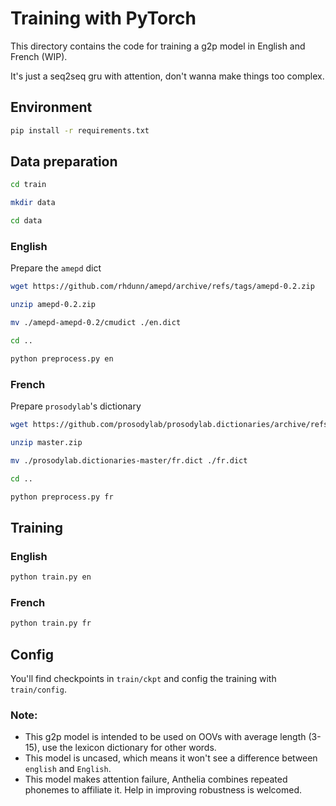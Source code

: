 # Training with PyTorch

This directory contains the code for training a g2p model in English and French (WIP).

It's just a seq2seq gru with attention, don't wanna make things too complex.

## Environment

```bash
pip install -r requirements.txt
```

## Data preparation

```bash
cd train

mkdir data

cd data
```

### English

Prepare the `amepd` dict

```bash
wget https://github.com/rhdunn/amepd/archive/refs/tags/amepd-0.2.zip

unzip amepd-0.2.zip

mv ./amepd-amepd-0.2/cmudict ./en.dict

cd ..

python preprocess.py en
```

### French

Prepare `prosodylab`'s dictionary

```bash
wget https://github.com/prosodylab/prosodylab.dictionaries/archive/refs/heads/master.zip

unzip master.zip

mv ./prosodylab.dictionaries-master/fr.dict ./fr.dict

cd ..

python preprocess.py fr
```

## Training

### English

```bash
python train.py en
```

### French

```bash
python train.py fr
```

## Config

You'll find checkpoints in `train/ckpt` and config the training with `train/config`.

### Note:
- This g2p model is intended to be used on OOVs with average length (3-15), use the lexicon dictionary for other words.
- This model is uncased, which means it won't see a difference between `english` and `English`.
- This model makes attention failure, Anthelia combines repeated phonemes to affiliate it. Help in improving robustness is welcomed.